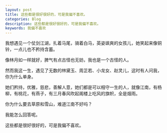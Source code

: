 ```yaml
---
layout: post
title: 这些都是很好很好的，可是我偏不喜欢。
categories: Blog
description: 这些都是很好很好的，可是我偏不喜欢。
keywords: 我偏不喜欢
---
```


我想遇见一个仗剑江湖，扎着马尾，骑着白马，英姿飒爽的女孩儿，她笑起来像铜铃，一点儿也不矜持含蓄。

像林月如一样就好，脾气有点古怪也无妨，我也是一个古怪的人。

然而我这一生，遇见了无数的林黛玉、周芷若、小龙女、赵灵儿，这时有人问我，你为什么单身。

她们矜持，优雅，慈悲，善解人意，她们都是可以相守一生的人，就像江南，有杨柳，有桃花，有燕子，有三月春风吹起阁楼上吃风的旗帜，全是烟雨。

你为什么要去草原和雪山，难道江南不好吗？

我能怎么回答呢。

这些都是很好很好的，可是我偏不喜欢。
